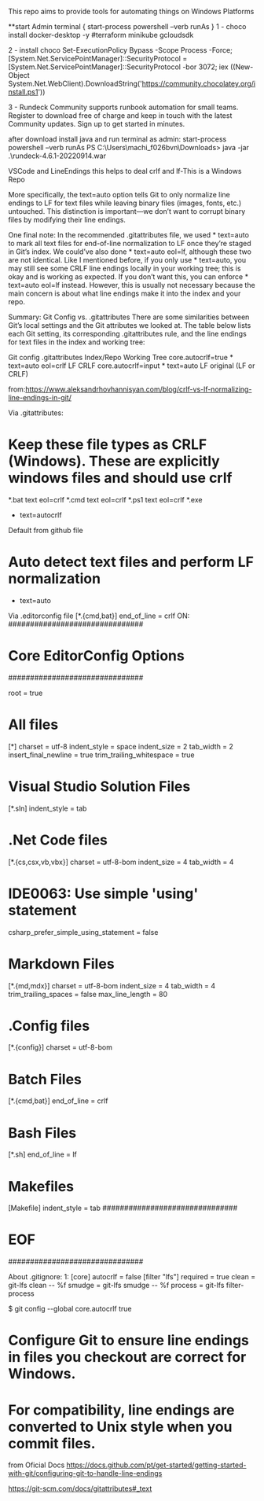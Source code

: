 This repo aims to provide tools for automating things on Windows Platforms


**start Admin terminal { start-process powershell –verb runAs }
1 - choco install docker-desktop -y #terraform minikube gcloudsdk 

2 - install choco
Set-ExecutionPolicy Bypass -Scope Process -Force; [System.Net.ServicePointManager]::SecurityProtocol = [System.Net.ServicePointManager]::SecurityProtocol -bor 3072; iex ((New-Object System.Net.WebClient).DownloadString('https://community.chocolatey.org/install.ps1'))

3 - Rundeck Community supports runbook automation for small teams. Register to download free of charge and keep in touch with the latest Community updates. Sign up to get started in minutes.

after download install java and run terminal as admin:
start-process powershell –verb runAs
PS C:\Users\machi_f026bvn\Downloads> java -jar .\rundeck-4.6.1-20220914.war














VSCode and LineEndings this helps to deal crlf and lf-This is a Windows Repo

More specifically, the text=auto option tells Git to only normalize line endings to LF for text files while leaving binary files (images, fonts, etc.) untouched. This distinction is important—we don’t want to corrupt binary files by modifying their line endings.

One final note: In the recommended .gitattributes file, we used * text=auto to mark all text files for end-of-line normalization to LF once they’re staged in Git’s index. We could’ve also done * text=auto eol=lf, although these two are not identical. Like I mentioned before, if you only use * text=auto, you may still see some CRLF line endings locally in your working tree; this is okay and is working as expected. If you don’t want this, you can enforce * text=auto eol=lf instead. However, this is usually not necessary because the main concern is about what line endings make it into the index and your repo.

Summary: Git Config vs. .gitattributes
There are some similarities between Git’s local settings and the Git attributes we looked at. The table below lists each Git setting, its corresponding .gitattributes rule, and the line endings for text files in the index and working tree:

Git config          	.gitattributes      	Index/Repo	Working Tree
core.autocrlf=true  	* text=auto eol=crlf        	LF	CRLF
core.autocrlf=input	    * text=auto	                    LF	original (LF or CRLF)



from:https://www.aleksandrhovhannisyan.com/blog/crlf-vs-lf-normalizing-line-endings-in-git/

Via .gitattributes:
# Keep these file types as CRLF (Windows). These are explicitly windows files and should use crlf
*.bat    text eol=crlf
*.cmd    text eol=crlf
*.ps1    text eol=crlf
*.exe
* text=autocrlf 

Default from github file
# Auto detect text files and perform LF normalization
* text=auto



Via .editorconfig file
[*.{cmd,bat}]
end_of_line = crlf
ON:
###############################
# Core EditorConfig Options   #
###############################

root = true

# All files
[*]
charset = utf-8
indent_style = space
indent_size = 2
tab_width = 2
insert_final_newline = true
trim_trailing_whitespace = true

# Visual Studio Solution Files
[*.sln]
indent_style = tab

# .Net Code files
[*.{cs,csx,vb,vbx}]
charset = utf-8-bom
indent_size = 4
tab_width = 4
# IDE0063: Use simple 'using' statement
csharp_prefer_simple_using_statement = false

# Markdown Files
[*.{md,mdx}]
charset = utf-8-bom
indent_size = 4
tab_width = 4
trim_trailing_spaces = false
max_line_length = 80

# .Config files
[*.{config}]
charset = utf-8-bom

# Batch Files
[*.{cmd,bat}]
end_of_line = crlf

# Bash Files
[*.sh]
end_of_line = lf

# Makefiles
[Makefile]
indent_style = tab
###############################
# EOF  #
###############################






About .gitignore:
  1: [core] autocrlf = false [filter "lfs"] required = true clean = git-lfs clean -- %f smudge = git-lfs smudge -- %f process = git-lfs filter-process


$ git config --global core.autocrlf true
# Configure Git to ensure line endings in files you checkout are correct for Windows.
# For compatibility, line endings are converted to Unix style when you commit files.
from
Oficial Docs
https://docs.github.com/pt/get-started/getting-started-with-git/configuring-git-to-handle-line-endings



https://git-scm.com/docs/gitattributes#_text
